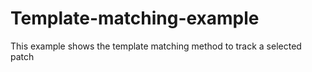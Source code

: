 # Template-matching-example

This example shows the template matching method to track a selected patch
